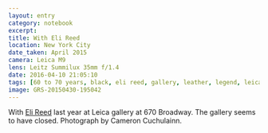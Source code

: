 ```yaml
--- 
layout: entry
category: notebook
excerpt:
title: With Eli Reed
location: New York City
date_taken: April 2015
camera: Leica M9
lens: Leitz Summilux 35mm f/1.4
date: 2016-04-10 21:05:10
tags: [60 to 70 years, black, eli reed, gallery, leather, legend, leica, leica gallery, magnum, photo by cameron, photographer, simon griffee]
image: GRS-20150430-195042
---
```

With <a href="http://lens.blogs.nytimes.com/2015/04/22/eli-reeds-long-walk-home/">Eli Reed</a> last year at Leica gallery at 670 Broadway. The gallery seems to have closed. Photograph by Cameron Cuchulainn.